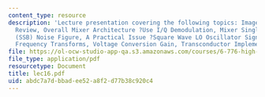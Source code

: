 ```yaml
---
content_type: resource
description: 'Lecture presentation covering the following topics: Image Reject Mixer,
  Review, Overall Mixer Architecture ?Use I/Q Demodulation, Mixer Single-Sideband
  (SSB) Noise Figure, A Practical Issue ?Square Wave LO Oscillator Signals, Associated
  Frequency Transforms, Voltage Conversion Gain, Transconductor Implementation etc.'
file: https://ol-ocw-studio-app-qa.s3.amazonaws.com/courses/6-776-high-speed-communication-circuits-spring-2005/abdc7a7dbbadee52a8f2d77b38c920c4_lec16.pdf
file_type: application/pdf
resourcetype: Document
title: lec16.pdf
uid: abdc7a7d-bbad-ee52-a8f2-d77b38c920c4
---
```

